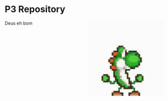 
# P3 Repository
Deus eh bom <img src="source/yoshi2.gif" width="240" align = "right">

 
<!--
 <img src="source/tenor.gif" width="240" align="right"> 
 <img src="source/mario.gif" width="240" align="center"> 
 <img src="source/zero.gif" width="240" align="left"> 
 <img src="source/Salamon2.gif" width="240" align="center"> 
 <img src="source/mega.gif" width="240" align="right">
 <img src="source/heh.gif" width="240" align="left">
 -->
